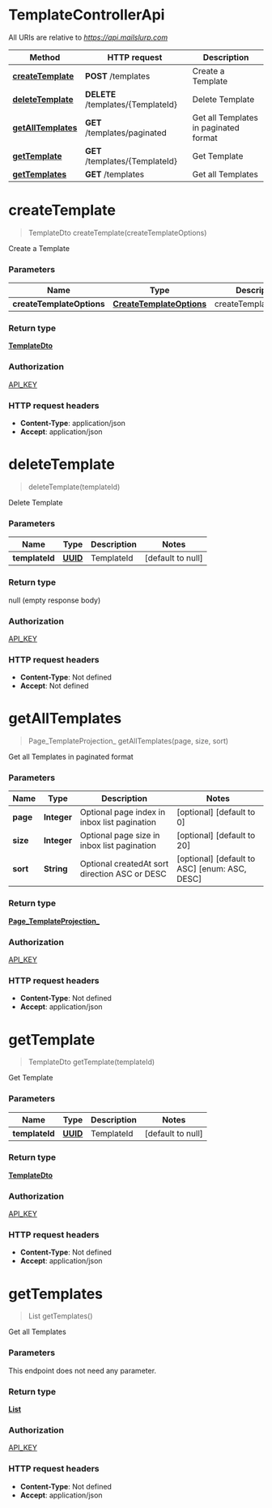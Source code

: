 # TemplateControllerApi

All URIs are relative to *https://api.mailslurp.com*

Method | HTTP request | Description
------------- | ------------- | -------------
[**createTemplate**](TemplateControllerApi.md#createTemplate) | **POST** /templates | Create a Template
[**deleteTemplate**](TemplateControllerApi.md#deleteTemplate) | **DELETE** /templates/{TemplateId} | Delete Template
[**getAllTemplates**](TemplateControllerApi.md#getAllTemplates) | **GET** /templates/paginated | Get all Templates in paginated format
[**getTemplate**](TemplateControllerApi.md#getTemplate) | **GET** /templates/{TemplateId} | Get Template
[**getTemplates**](TemplateControllerApi.md#getTemplates) | **GET** /templates | Get all Templates


<a name="createTemplate"></a>
# **createTemplate**
> TemplateDto createTemplate(createTemplateOptions)

Create a Template

### Parameters

Name | Type | Description  | Notes
------------- | ------------- | ------------- | -------------
 **createTemplateOptions** | [**CreateTemplateOptions**](..//Models/CreateTemplateOptions.md)| createTemplateOptions |

### Return type

[**TemplateDto**](..//Models/TemplateDto.md)

### Authorization

[API_KEY](../README.md#API_KEY)

### HTTP request headers

- **Content-Type**: application/json
- **Accept**: application/json

<a name="deleteTemplate"></a>
# **deleteTemplate**
> deleteTemplate(templateId)

Delete Template

### Parameters

Name | Type | Description  | Notes
------------- | ------------- | ------------- | -------------
 **templateId** | [**UUID**](..//Models/.md)| TemplateId | [default to null]

### Return type

null (empty response body)

### Authorization

[API_KEY](../README.md#API_KEY)

### HTTP request headers

- **Content-Type**: Not defined
- **Accept**: Not defined

<a name="getAllTemplates"></a>
# **getAllTemplates**
> Page_TemplateProjection_ getAllTemplates(page, size, sort)

Get all Templates in paginated format

### Parameters

Name | Type | Description  | Notes
------------- | ------------- | ------------- | -------------
 **page** | **Integer**| Optional page index in inbox list pagination | [optional] [default to 0]
 **size** | **Integer**| Optional page size in inbox list pagination | [optional] [default to 20]
 **sort** | **String**| Optional createdAt sort direction ASC or DESC | [optional] [default to ASC] [enum: ASC, DESC]

### Return type

[**Page_TemplateProjection_**](..//Models/Page_TemplateProjection_.md)

### Authorization

[API_KEY](../README.md#API_KEY)

### HTTP request headers

- **Content-Type**: Not defined
- **Accept**: application/json

<a name="getTemplate"></a>
# **getTemplate**
> TemplateDto getTemplate(templateId)

Get Template

### Parameters

Name | Type | Description  | Notes
------------- | ------------- | ------------- | -------------
 **templateId** | [**UUID**](..//Models/.md)| TemplateId | [default to null]

### Return type

[**TemplateDto**](..//Models/TemplateDto.md)

### Authorization

[API_KEY](../README.md#API_KEY)

### HTTP request headers

- **Content-Type**: Not defined
- **Accept**: application/json

<a name="getTemplates"></a>
# **getTemplates**
> List getTemplates()

Get all Templates

### Parameters
This endpoint does not need any parameter.

### Return type

[**List**](..//Models/TemplateProjection.md)

### Authorization

[API_KEY](../README.md#API_KEY)

### HTTP request headers

- **Content-Type**: Not defined
- **Accept**: application/json

